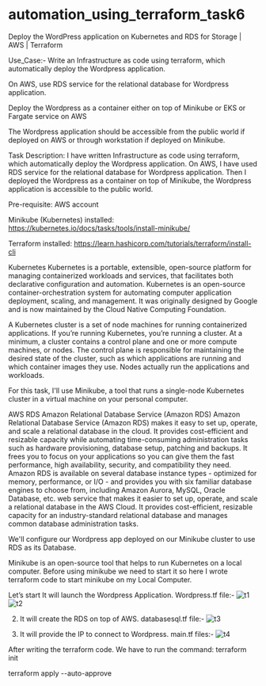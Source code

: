 # automation_using_terraform_task6
Deploy the WordPress application on Kubernetes and RDS for Storage | AWS | Terraform

Use_Case:-
Write an Infrastructure as code using terraform, which automatically deploy the Wordpress application.

On AWS, use RDS service for the relational database for Wordpress application.

Deploy the Wordpress as a container either on top of Minikube or EKS or Fargate service on AWS

The Wordpress application should be accessible from the public world if deployed on AWS or through workstation if deployed on Minikube.

Task Description:
I have written Infrastructure as code using terraform, which automatically deploy the Wordpress application. On AWS, I have used RDS service for the relational database for Wordpress application. Then I deployed the Wordpress as a container on top of Minikube, the Wordpress application is accessible to the public world.

Pre-requisite:
AWS account

Minikube (Kubernetes) installed: https://kubernetes.io/docs/tasks/tools/install-minikube/

Terraform installed: https://learn.hashicorp.com/tutorials/terraform/install-cli

Kubernetes
Kubernetes is a portable, extensible, open-source platform for managing containerized workloads and services, that facilitates both declarative configuration and automation. Kubernetes is an open-source container-orchestration system for automating computer application deployment, scaling, and management. It was originally designed by Google and is now maintained by the Cloud Native Computing Foundation.

A Kubernetes cluster is a set of node machines for running containerized applications. If you’re running Kubernetes, you’re running a cluster. At a minimum, a cluster contains a control plane and one or more compute machines, or nodes. The control plane is responsible for maintaining the desired state of the cluster, such as which applications are running and which container images they use. Nodes actually run the applications and workloads.

For this task, I'll use Minikube, a tool that runs a single-node Kubernetes cluster in a virtual machine on your personal computer.

AWS RDS Amazon Relational Database Service (Amazon RDS)
Amazon Relational Database Service (Amazon RDS) makes it easy to set up, operate, and scale a relational database in the cloud. It provides cost-efficient and resizable capacity while automating time-consuming administration tasks such as hardware provisioning, database setup, patching and backups. It frees you to focus on your applications so you can give them the fast performance, high availability, security, and compatibility they need. Amazon RDS is available on several database instance types - optimized for memory, performance, or I/O - and provides you with six familiar database engines to choose from, including Amazon Aurora, MySQL, Oracle Database, etc. web service that makes it easier to set up, operate, and scale a relational database in the AWS Cloud. It provides cost-efficient, resizable capacity for an industry-standard relational database and manages common database administration tasks.

We'll configure our Wordpress app deployed on our Minikube cluster to use RDS as its Database.

Minikube is an open-source tool that helps to run Kubernetes on a local computer. Before using minikube we need to start it so here I wrote terraform code to start minikube on my Local Computer.

Let’s start
It will launch the Wordpress Application.
Wordpress.tf file:-
![t1](https://user-images.githubusercontent.com/54200130/92209893-67696480-eeab-11ea-9b04-b3dc0be7c3f7.jpeg)
![t2](https://user-images.githubusercontent.com/54200130/92210263-068e5c00-eeac-11ea-999c-0fc26c3ac59a.jpeg)

2. It will create the RDS on top of AWS.
databasesql.tf file:-
![t3](https://user-images.githubusercontent.com/54200130/92210417-4ce3bb00-eeac-11ea-8bc6-67b021955575.jpeg)

3. It will provide the IP to connect to Wordpress.
main.tf files:-
![t4](https://user-images.githubusercontent.com/54200130/92210589-a2b86300-eeac-11ea-9931-e4f0748a676e.jpeg)

After writing the terraform code. We have to run the command:
  terraform init 

  terraform apply --auto-approve
